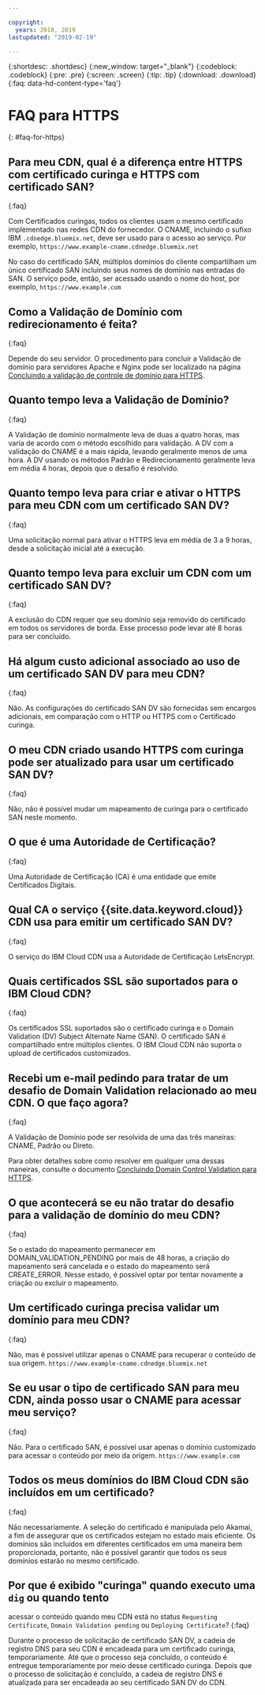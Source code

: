 ```yaml
---

copyright:
  years: 2018, 2019
lastupdated: "2019-02-19"

---
```


{:shortdesc: .shortdesc}
{:new_window: target="_blank"}
{:codeblock: .codeblock}
{:pre: .pre}
{:screen: .screen}
{:tip: .tip}
{:download: .download}
{:faq: data-hd-content-type='faq'}

# FAQ para HTTPS
{: #faq-for-https}

## Para meu CDN, qual é a diferença entre HTTPS com certificado curinga e HTTPS com certificado SAN?
{:faq}

Com Certificados curingas, todos os clientes usam o mesmo certificado implementado nas redes CDN do fornecedor. O CNAME, incluindo o sufixo IBM `.cdnedge.bluemix.net`, deve ser usado para o acesso ao serviço. Por exemplo, `https://www.example-cname.cdnedge.bluemix.net`

No caso do certificado SAN, múltiplos domínios do cliente compartilham um único certificado SAN
incluindo seus nomes de domínio nas entradas do SAN. O serviço pode, então, ser acessado usando o nome do host,
por exemplo, `https://www.example.com`

## Como a Validação de Domínio com redirecionamento é feita?
{:faq}

Depende do seu servidor. O procedimento para concluir a Validação de domínio para servidores Apache e Nginx pode ser localizado na página [Concluindo a validação de controle de domínio para HTTPS](/docs/infrastructure/CDN/how-to-https.html#redirect).

## Quanto tempo leva a Validação de Domínio?
{:faq}

A Validação de domínio normalmente leva de duas a quatro horas, mas varia de acordo com o método escolhido para validação. A DV com a validação do CNAME é a mais rápida, levando geralmente menos de uma hora. A DV usando
os métodos Padrão e Redirecionamento geralmente leva em média 4 horas, depois que o desafio é resolvido.

## Quanto tempo leva para criar e ativar o HTTPS para meu CDN com um certificado SAN DV?
{:faq}

Uma solicitação normal para ativar o HTTPS leva em média de 3 a 9 horas, desde a solicitação inicial
até a execução.

## Quanto tempo leva para excluir um CDN com um certificado SAN DV?
{:faq}

A exclusão do CDN requer que seu domínio seja removido do certificado em todos os servidores de borda. Esse processo pode levar até 8 horas para ser concluído.

## Há algum custo adicional associado ao uso de um certificado SAN DV para meu CDN?
{:faq}

Não. As configurações do certificado SAN DV são fornecidas sem encargos adicionais, em
comparação com o HTTP ou HTTPS com o Certificado curinga.

## O meu CDN criado usando HTTPS com curinga pode ser atualizado para usar um certificado SAN DV?
{:faq}

Não, não é possível mudar um mapeamento de curinga para o certificado SAN neste momento.

## O que é uma Autoridade de Certificação?
{:faq}

Uma Autoridade de Certificação (CA) é uma entidade que emite Certificados Digitais.

## Qual CA o serviço {{site.data.keyword.cloud}} CDN usa para emitir um certificado SAN DV?
{:faq}

O serviço do IBM Cloud CDN usa a Autoridade de Certificação LetsEncrypt.

## Quais certificados SSL são suportados para o IBM Cloud CDN?
{:faq}

Os certificados SSL suportados são o certificado curinga e o Domain Validation (DV) Subject Alternate Name (SAN). O certificado SAN é compartilhado entre múltiplos clientes. O IBM
Cloud CDN não suporta o upload de certificados customizados.

## Recebi um e-mail pedindo para tratar de um desafio de Domain Validation relacionado ao meu CDN. O que faço agora?
{:faq}

A Validação de Domínio pode ser resolvida de uma das três maneiras: CNAME, Padrão ou Direto.

Para obter detalhes sobre como resolver em qualquer uma dessas maneiras, consulte o documento
[Concluindo
Domain Control Validation para HTTPS](/docs/infrastructure/CDN?topic=CDN-initial-steps-to-domain-control-validation).

## O que acontecerá se eu não tratar do desafio para a validação de domínio do meu CDN?
{:faq}

Se o estado do mapeamento permanecer em DOMAIN_VALIDATION_PENDING por mais de 48 horas, a criação do
mapeamento será cancelada e o estado do mapeamento será CREATE_ERROR. Nesse estado, é possível optar por
tentar novamente a criação ou excluir o mapeamento.

## Um certificado curinga precisa validar um domínio para meu CDN?
{:faq}

Não, mas é possível utilizar apenas o CNAME para recuperar o conteúdo de sua origem. ` https://www.example-cname.cdnedge.bluemix.net `

## Se eu usar o tipo de certificado SAN para meu CDN, ainda posso usar o CNAME para acessar meu serviço?
{:faq}

Não. Para o certificado SAN, é possível usar apenas o domínio customizado para acessar o conteúdo por
meio da origem. ` https://www.example.com `

## Todos os meus domínios do IBM Cloud CDN são incluídos em um certificado?
{:faq}

Não necessariamente. A seleção do certificado é manipulada pelo Akamai, a fim de assegurar que os
certificados estejam no estado mais eficiente. Os domínios são incluídos em diferentes certificados em uma
maneira bem proporcionada, portanto, não é possível garantir que todos os seus domínios estarão no mesmo
certificado.

## Por que é exibido "curinga" quando executo uma `dig` ou quando tento
acessar o conteúdo quando meu CDN está no status `Requesting Certificate`,
`Domain Validation pending` ou `Deploying Certificate`?
{:faq}

Durante o processo de solicitação de certificado SAN DV, a cadeia de registro DNS para seu CDN é
encadeada para um certificado curinga, temporariamente. Até que o processo seja concluído, o conteúdo
é entregue temporariamente por meio desse certificado curinga. Depois que o processo de solicitação é concluído,
a cadeia de registro DNS é atualizada para ser encadeada ao seu certificado SAN DV do CDN.
